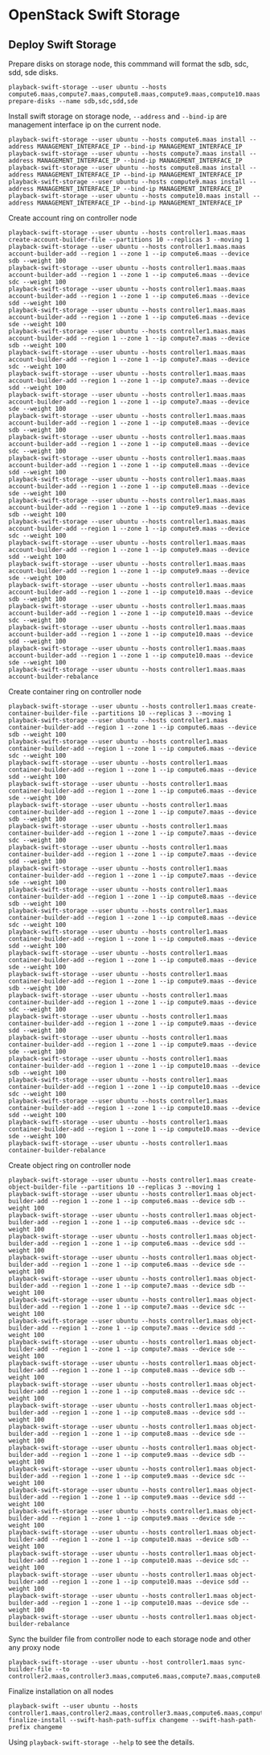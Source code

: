 # OpenStack Swift Storage

## Deploy Swift Storage

Prepare disks on storage node, this commmand will format the sdb, sdc, sdd, sde disks.

    playback-swift-storage --user ubuntu --hosts compute6.maas,compute7.maas,compute8.maas,compute9.maas,compute10.maas prepare-disks --name sdb,sdc,sdd,sde

Install swift storage on storage node, `--address` and `--bind-ip` are management interface ip on the current node.

    playback-swift-storage --user ubuntu --hosts compute6.maas install --address MANAGEMENT_INTERFACE_IP --bind-ip MANAGEMENT_INTERFACE_IP
    playback-swift-storage --user ubuntu --hosts compute7.maas install --address MANAGEMENT_INTERFACE_IP --bind-ip MANAGEMENT_INTERFACE_IP
    playback-swift-storage --user ubuntu --hosts compute8.maas install --address MANAGEMENT_INTERFACE_IP --bind-ip MANAGEMENT_INTERFACE_IP
    playback-swift-storage --user ubuntu --hosts compute9.maas install --address MANAGEMENT_INTERFACE_IP --bind-ip MANAGEMENT_INTERFACE_IP
    playback-swift-storage --user ubuntu --hosts compute10.maas install --address MANAGEMENT_INTERFACE_IP --bind-ip MANAGEMENT_INTERFACE_IP

Create account ring on controller node

    playback-swift-storage --user ubuntu --hosts controller1.maas.maas create-account-builder-file --partitions 10 --replicas 3 --moving 1
    playback-swift-storage --user ubuntu --hosts controller1.maas.maas account-builder-add --region 1 --zone 1 --ip compute6.maas --device sdb --weight 100
    playback-swift-storage --user ubuntu --hosts controller1.maas.maas account-builder-add --region 1 --zone 1 --ip compute6.maas --device sdc --weight 100
    playback-swift-storage --user ubuntu --hosts controller1.maas.maas account-builder-add --region 1 --zone 1 --ip compute6.maas --device sdd --weight 100
    playback-swift-storage --user ubuntu --hosts controller1.maas.maas account-builder-add --region 1 --zone 1 --ip compute6.maas --device sde --weight 100
    playback-swift-storage --user ubuntu --hosts controller1.maas.maas account-builder-add --region 1 --zone 1 --ip compute7.maas --device sdb --weight 100
    playback-swift-storage --user ubuntu --hosts controller1.maas.maas account-builder-add --region 1 --zone 1 --ip compute7.maas --device sdc --weight 100
    playback-swift-storage --user ubuntu --hosts controller1.maas.maas account-builder-add --region 1 --zone 1 --ip compute7.maas --device sdd --weight 100
    playback-swift-storage --user ubuntu --hosts controller1.maas.maas account-builder-add --region 1 --zone 1 --ip compute7.maas --device sde --weight 100
    playback-swift-storage --user ubuntu --hosts controller1.maas.maas account-builder-add --region 1 --zone 1 --ip compute8.maas --device sdb --weight 100
    playback-swift-storage --user ubuntu --hosts controller1.maas.maas account-builder-add --region 1 --zone 1 --ip compute8.maas --device sdc --weight 100
    playback-swift-storage --user ubuntu --hosts controller1.maas.maas account-builder-add --region 1 --zone 1 --ip compute8.maas --device sdd --weight 100
    playback-swift-storage --user ubuntu --hosts controller1.maas.maas account-builder-add --region 1 --zone 1 --ip compute8.maas --device sde --weight 100
    playback-swift-storage --user ubuntu --hosts controller1.maas.maas account-builder-add --region 1 --zone 1 --ip compute9.maas --device sdb --weight 100
    playback-swift-storage --user ubuntu --hosts controller1.maas.maas account-builder-add --region 1 --zone 1 --ip compute9.maas --device sdc --weight 100
    playback-swift-storage --user ubuntu --hosts controller1.maas.maas account-builder-add --region 1 --zone 1 --ip compute9.maas --device sdd --weight 100
    playback-swift-storage --user ubuntu --hosts controller1.maas.maas account-builder-add --region 1 --zone 1 --ip compute9.maas --device sde --weight 100
    playback-swift-storage --user ubuntu --hosts controller1.maas.maas account-builder-add --region 1 --zone 1 --ip compute10.maas --device sdb --weight 100
    playback-swift-storage --user ubuntu --hosts controller1.maas.maas account-builder-add --region 1 --zone 1 --ip compute10.maas --device sdc --weight 100
    playback-swift-storage --user ubuntu --hosts controller1.maas.maas account-builder-add --region 1 --zone 1 --ip compute10.maas --device sdd --weight 100
    playback-swift-storage --user ubuntu --hosts controller1.maas.maas account-builder-add --region 1 --zone 1 --ip compute10.maas --device sde --weight 100
    playback-swift-storage --user ubuntu --hosts controller1.maas.maas account-builder-rebalance


Create container ring on controller node

    playback-swift-storage --user ubuntu --hosts controller1.maas create-container-builder-file --partitions 10 --replicas 3 --moving 1
    playback-swift-storage --user ubuntu --hosts controller1.maas container-builder-add --region 1 --zone 1 --ip compute6.maas --device sdb --weight 100
    playback-swift-storage --user ubuntu --hosts controller1.maas container-builder-add --region 1 --zone 1 --ip compute6.maas --device sdc --weight 100
    playback-swift-storage --user ubuntu --hosts controller1.maas container-builder-add --region 1 --zone 1 --ip compute6.maas --device sdd --weight 100
    playback-swift-storage --user ubuntu --hosts controller1.maas container-builder-add --region 1 --zone 1 --ip compute6.maas --device sde --weight 100
    playback-swift-storage --user ubuntu --hosts controller1.maas container-builder-add --region 1 --zone 1 --ip compute7.maas --device sdb --weight 100
    playback-swift-storage --user ubuntu --hosts controller1.maas container-builder-add --region 1 --zone 1 --ip compute7.maas --device sdc --weight 100
    playback-swift-storage --user ubuntu --hosts controller1.maas container-builder-add --region 1 --zone 1 --ip compute7.maas --device sdd --weight 100
    playback-swift-storage --user ubuntu --hosts controller1.maas container-builder-add --region 1 --zone 1 --ip compute7.maas --device sde --weight 100
    playback-swift-storage --user ubuntu --hosts controller1.maas container-builder-add --region 1 --zone 1 --ip compute8.maas --device sdb --weight 100
    playback-swift-storage --user ubuntu --hosts controller1.maas container-builder-add --region 1 --zone 1 --ip compute8.maas --device sdc --weight 100
    playback-swift-storage --user ubuntu --hosts controller1.maas container-builder-add --region 1 --zone 1 --ip compute8.maas --device sdd --weight 100
    playback-swift-storage --user ubuntu --hosts controller1.maas container-builder-add --region 1 --zone 1 --ip compute8.maas --device sde --weight 100
    playback-swift-storage --user ubuntu --hosts controller1.maas container-builder-add --region 1 --zone 1 --ip compute9.maas --device sdb --weight 100
    playback-swift-storage --user ubuntu --hosts controller1.maas container-builder-add --region 1 --zone 1 --ip compute9.maas --device sdc --weight 100
    playback-swift-storage --user ubuntu --hosts controller1.maas container-builder-add --region 1 --zone 1 --ip compute9.maas --device sdd --weight 100
    playback-swift-storage --user ubuntu --hosts controller1.maas container-builder-add --region 1 --zone 1 --ip compute9.maas --device sde --weight 100
    playback-swift-storage --user ubuntu --hosts controller1.maas container-builder-add --region 1 --zone 1 --ip compute10.maas --device sdb --weight 100
    playback-swift-storage --user ubuntu --hosts controller1.maas container-builder-add --region 1 --zone 1 --ip compute10.maas --device sdc --weight 100
    playback-swift-storage --user ubuntu --hosts controller1.maas container-builder-add --region 1 --zone 1 --ip compute10.maas --device sdd --weight 100
    playback-swift-storage --user ubuntu --hosts controller1.maas container-builder-add --region 1 --zone 1 --ip compute10.maas --device sde --weight 100
    playback-swift-storage --user ubuntu --hosts controller1.maas container-builder-rebalance

Create object ring on controller node

    playback-swift-storage --user ubuntu --hosts controller1.maas create-object-builder-file --partitions 10 --replicas 3 --moving 1
    playback-swift-storage --user ubuntu --hosts controller1.maas object-builder-add --region 1 --zone 1 --ip compute6.maas --device sdb --weight 100
    playback-swift-storage --user ubuntu --hosts controller1.maas object-builder-add --region 1 --zone 1 --ip compute6.maas --device sdc --weight 100
    playback-swift-storage --user ubuntu --hosts controller1.maas object-builder-add --region 1 --zone 1 --ip compute6.maas --device sdd --weight 100
    playback-swift-storage --user ubuntu --hosts controller1.maas object-builder-add --region 1 --zone 1 --ip compute6.maas --device sde --weight 100
    playback-swift-storage --user ubuntu --hosts controller1.maas object-builder-add --region 1 --zone 1 --ip compute7.maas --device sdb --weight 100
    playback-swift-storage --user ubuntu --hosts controller1.maas object-builder-add --region 1 --zone 1 --ip compute7.maas --device sdc --weight 100
    playback-swift-storage --user ubuntu --hosts controller1.maas object-builder-add --region 1 --zone 1 --ip compute7.maas --device sdd --weight 100
    playback-swift-storage --user ubuntu --hosts controller1.maas object-builder-add --region 1 --zone 1 --ip compute7.maas --device sde --weight 100
    playback-swift-storage --user ubuntu --hosts controller1.maas object-builder-add --region 1 --zone 1 --ip compute8.maas --device sdb --weight 100
    playback-swift-storage --user ubuntu --hosts controller1.maas object-builder-add --region 1 --zone 1 --ip compute8.maas --device sdc --weight 100
    playback-swift-storage --user ubuntu --hosts controller1.maas object-builder-add --region 1 --zone 1 --ip compute8.maas --device sdd --weight 100
    playback-swift-storage --user ubuntu --hosts controller1.maas object-builder-add --region 1 --zone 1 --ip compute8.maas --device sde --weight 100
    playback-swift-storage --user ubuntu --hosts controller1.maas object-builder-add --region 1 --zone 1 --ip compute9.maas --device sdb --weight 100
    playback-swift-storage --user ubuntu --hosts controller1.maas object-builder-add --region 1 --zone 1 --ip compute9.maas --device sdc --weight 100
    playback-swift-storage --user ubuntu --hosts controller1.maas object-builder-add --region 1 --zone 1 --ip compute9.maas --device sdd --weight 100
    playback-swift-storage --user ubuntu --hosts controller1.maas object-builder-add --region 1 --zone 1 --ip compute9.maas --device sde --weight 100
    playback-swift-storage --user ubuntu --hosts controller1.maas object-builder-add --region 1 --zone 1 --ip compute10.maas --device sdb --weight 100
    playback-swift-storage --user ubuntu --hosts controller1.maas object-builder-add --region 1 --zone 1 --ip compute10.maas --device sdc --weight 100
    playback-swift-storage --user ubuntu --hosts controller1.maas object-builder-add --region 1 --zone 1 --ip compute10.maas --device sdd --weight 100
    playback-swift-storage --user ubuntu --hosts controller1.maas object-builder-add --region 1 --zone 1 --ip compute10.maas --device sde --weight 100
    playback-swift-storage --user ubuntu --hosts controller1.maas object-builder-rebalance

 Sync the builder file from controller node to each storage node and other any proxy node

    playback-swift-storage --user ubuntu --host controller1.maas sync-builder-file --to controller2.maas,controller3.maas,compute6.maas,compute7.maas,compute8.maas,compute9.maas,compute10.maas

Finalize installation on all nodes

    playback-swift --user ubuntu --hosts controller1.maas,controller2.maas,controller3.maas,compute6.maas,compute7.maas,compute8.maas,compute9.maas,compute10.maas finalize-install --swift-hash-path-suffix changeme --swift-hash-path-prefix changeme

Using `playback-swift-storage --help` to see the details.